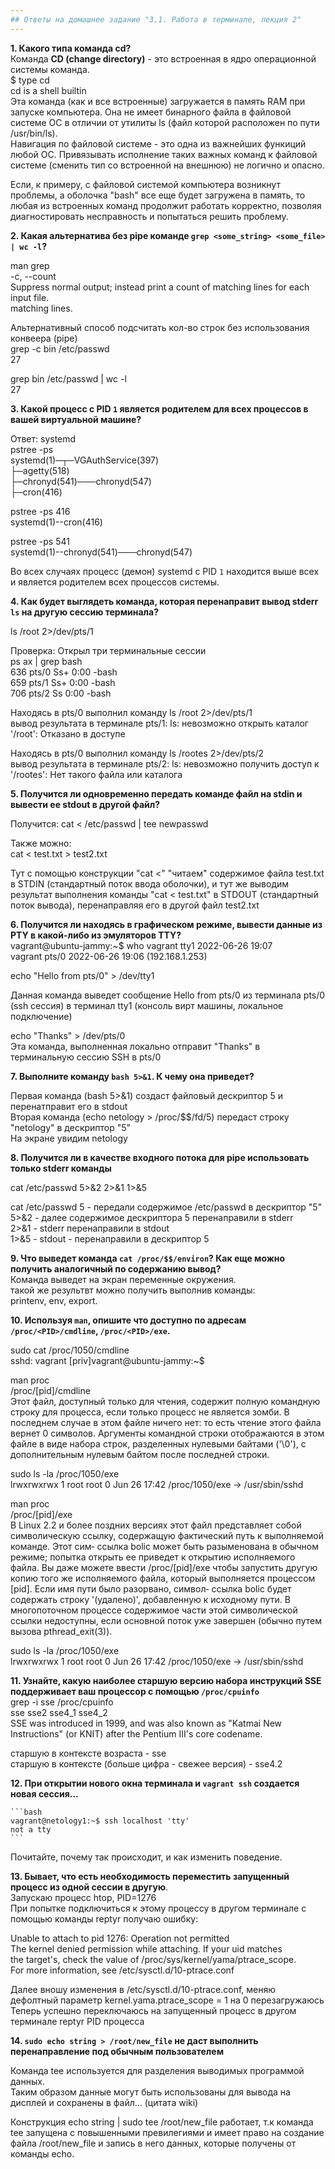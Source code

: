 ```yaml
---
## Ответы на домашнее задание "3.1. Работа в терминале, лекция 2" 
---
```

                    
<strong>1. Какого типа команда cd?</strong>  
Команда <strong>CD (change directory)</strong> - это встроенная в ядро операционной системы команда.     
$ type cd   
cd is a shell builtin   
Эта команда (как и все встроенные) загружается в память RAM при запуске компьютера. Она не имеет бинарного файла в файловой системе OC в отличии от утилиты ls (файл которой расположен по пути /usr/bin/ls).    
Навигация по файловой системе - это одна из важнейших функиций любой ОС. Привязывать исполнение таких важных команд к файловой системе (сменить тип со встроенной на внешнюю) не логично и опасно.      

Если, к примеру, с файловой системой компьютера возникнут проблемы, а оболочка "bash" все еще будет загружена в память, то любая из встроенных команд продолжит работать корректно, позволяя диагностировать несправность и попытаться решить проблему.      


<strong>2. Какая альтернатива без pipe команде `grep <some_string> <some_file> | wc -l`?</strong>        

man grep    
       -c, --count  
              Suppress  normal  output;  instead print a count of matching lines for each input file.    
              matching lines.   

Альтернативный способ подсчитать кол-во строк без использования конвеера (pipe)  
grep -c bin /etc/passwd     
27  

grep bin /etc/passwd | wc -l    
27  


<strong>3. Какой процесс с PID `1` является родителем для всех процессов в вашей виртуальной машине?</strong>      

Ответ: systemd     
pstree -ps   
systemd(1)─┬─VGAuthService(397)     
           ├─agetty(518)        
           ├─chronyd(541)───chronyd(547)    
           ├─cron(416)      

pstree -ps 416    
systemd(1)--cron(416)  

pstree -ps 541  
systemd(1)--chronyd(541)───chronyd(547)    

Во всех случаях  процесс (демон) systemd  с PID `1` находится выше всех и является родителем всех процессов системы.           

<strong>4. Как будет выглядеть команда, которая перенаправит вывод stderr `ls` на другую сессию терминала?</strong>   

ls /root 2>/dev/pts/1

Проверка:
Открыл три терминальные сессии  
ps ax | grep bash   
    636 pts/0    Ss+    0:00 -bash  
    659 pts/1    Ss+    0:00 -bash  
    706 pts/2    Ss     0:00 -bash  

Находясь в pts/0  выполнил команду ls /root 2>/dev/pts/1    
вывод результата в терминале pts/1: ls: невозможно открыть каталог '/root': Отказано в доступе    
    
Находясь в pts/0  выполнил команду ls /rootes 2>/dev/pts/2      
вывод результата в терминале pts/2: ls: невозможно получить доступ к '/rootes': Нет такого файла или каталога   

<strong>5. Получится ли одновременно передать команде файл на stdin и вывести ее stdout в другой файл?</strong>    

Получится:
cat < /etc/passwd | tee newpasswd        

Также можно:    
cat < test.txt > test2.txt  

Тут с помощью конструкции "cat <" "читаем" содержимое файлa test.txt в STDIN (стандартный поток ввода оболочки), и тут же выводим результат выполнения команды "cat < test.txt" в STDOUT (стандартный поток вывода), перенаправляя его в другой файл test2.txt     

<strong>6. Получится ли находясь в графическом режиме, вывести данные из PTY в какой-либо из эмуляторов TTY?</strong>   
vagrant@ubuntu-jammy:~$ who 
vagrant  tty1         2022-06-26 19:07  
vagrant  pts/0        2022-06-26 19:06 (192.168.1.253)  
    
echo "Hello from pts/0" > /dev/tty1     
    
Данная команда выведет сообщение Hello from pts/0 из терминала pts/0 (ssh сессия) в терминал tty1 (консоль вирт машины, локальное подключение)  

echo "Thanks" > /dev/pts/0  
Эта команда, выполненная локально отправит "Thanks" в терминальную сессию SSH в pts/0   


<strong>7. Выполните команду `bash 5>&1`. К чему она приведет?</strong>   

Первая команда (bash 5>&1) создаст файловый дескриптор 5 и перенатправит его в stdout   
Вторая команда (echo netology > /proc/$$/fd/5) передаст строку "netology" в дескриптор "5"  
На экране увидим netology  
 
<strong>8. Получится ли в качестве входного потока для pipe использовать только stderr команды</strong>     

cat /etc/passwd 5>&2 2>&1 1>&5  
    
cat /etc/passwd 5 - передали содержимое /etc/passwd в  дескриптор "5"   
5>&2 - далее содержимое дескриптора 5 перенаправили в stderr    
2>&1 - stderr перенаправили в stdout    
1>&5 - stdout - перенаправили в дескриптор 5 

<strong>9. Что выведет команда `cat /proc/$$/environ`? Как еще можно получить аналогичный по содержанию вывод?</strong>       
Команда выведет на экран переменные окружения.  
такой же результвт можно получить выполнив команды:     
printenv, env, export.  

<strong>10. Используя `man`, опишите что доступно по адресам `/proc/<PID>/cmdline`, `/proc/<PID>/exe`.</strong>    

sudo cat /proc/1050/cmdline     
sshd: vagrant [priv]vagrant@ubuntu-jammy:~$     

man proc    
/proc/[pid]/cmdline     
Этот файл, доступный только для чтения, содержит полную командную строку для процесса, если только процесс не является зомби. В последнем случае
в этом файле ничего нет: то есть чтение этого файла вернет 0 символов. Аргументы командной строки отображаются в
этом файле в виде набора строк, разделенных нулевыми байтами ('\0'), с дополнительным нулевым байтом после последней строки.    

sudo ls -la /proc/1050/exe      
lrwxrwxrwx 1 root root 0 Jun 26 17:42 /proc/1050/exe -> /usr/sbin/sshd  
    
man proc        
/proc/[pid]/exe             
В Linux 2.2 и более поздних версиях этот файл представляет собой символическую ссылку, содержащую фактический путь к выполняемой команде. Этот сим‐
ссылка bolic может быть разыменована в обычном режиме; попытка открыть ее приведет к открытию исполняемого файла. Вы даже можете ввести /proc/[pid]/exe
чтобы запустить другую копию того же исполняемого файла, который выполняется процессом [pid]. Если имя пути было разорвано, символ‐
ссылка bolic будет содержать строку '(удалено)', добавленную к исходному пути. В многопоточном процессе содержимое
части этой символической ссылки недоступны, если основной поток уже завершен (обычно путем вызова pthread_exit(3)). 
    
sudo ls -la /proc/1050/exe      
lrwxrwxrwx 1 root root 0 Jun 26 17:42 /proc/1050/exe -> /usr/sbin/sshd      
    
<strong>11. Узнайте, какую наиболее старшую версию набора инструкций SSE поддерживает ваш процессор с помощью `/proc/cpuinfo`</strong>    
grep -i sse /proc/cpuinfo     
sse sse2 sse4_1 sse4_2  
SSE was introduced in 1999, and was also known as "Katmai New Instructions" (or KNIT) after the Pentium III's core codename.    

старшую в контексте возраста - sse  
старшую в контексте (больше цифра - свежее версия) - sse4.2     

<strong>12. При открытии нового окна терминала и `vagrant ssh` создается новая сессия...</strong>   

    ```bash     
	vagrant@netology1:~$ ssh localhost 'tty'        
	not a tty       
    ```     
Почитайте, почему так происходит, и как изменить поведение.     

<strong>13. Бывает, что есть необходимость переместить запущенный процесс из одной сессии в другую</strong>.    
Запускаю процесс htop,  PID=1276    
При попытке подключиться к этому процессу в другом терминале с помощью команды reptyr получаю ошибку:    
    
Unable to attach to pid 1276: Operation not permitted   
The kernel denied permission while attaching. If your uid matches   
the target's, check the value of /proc/sys/kernel/yama/ptrace_scope.    
For more information, see /etc/sysctl.d/10-ptrace.conf  

Далее вношу изменения в /etc/sysctl.d/10-ptrace.conf, меняю дефолтный параметр kernel.yama.ptrace_scope = 1 на 0 
перезагружаюсь  
Теперь успешно переключаюсь на запущенный процесс в другом терминале reptyr PID процесса       

<strong>14. `sudo echo string > /root/new_file` не даст выполнить перенаправление под обычным пользователем</strong>

Команда tee используется для разделения выводимых программой данных.     
Таким образом данные могут быть использованы для вывода на дисплей и сохранены в файл... (цитата wiki)      
    
Конструкция echo string | sudo tee /root/new_file работает, т.к команда tee запущена с повышенными превилегиями и имеет право на создание файла /root/new_file и запись в него данных, которые получены от команды echo.    

